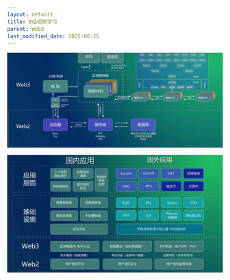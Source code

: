 ```yaml
---
layout: default
title: B站视频学习
parent: Web3
last_modified_date: 2025-06-25
---
```


![we2 web3.png](img/we2%20web3.png)


![foreign.png](img/foreign.png)
